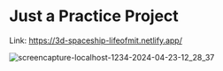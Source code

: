 # Just a Practice Project

Link: https://3d-spaceship-lifeofmit.netlify.app/

![screencapture-localhost-1234-2024-04-23-12_28_37](https://github.com/lifeofmit/JS-Basics/assets/75907060/f032d93c-cd70-4a99-9635-cf5e01cf3788)
